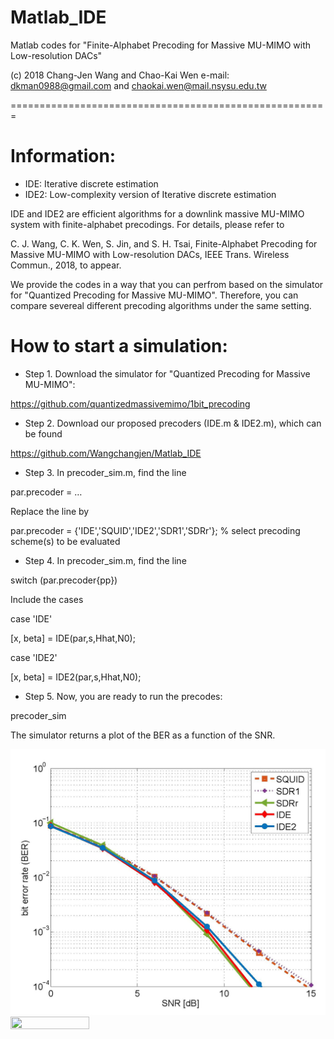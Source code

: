 # Matlab_IDE

Matlab codes for "Finite-Alphabet Precoding for Massive MU-MIMO with Low-resolution DACs"

(c) 2018 Chang-Jen Wang and Chao-Kai Wen e-mail: dkman0988@gmail.com and chaokai.wen@mail.nsysu.edu.tw

=======================================================

# Information:

- IDE: Iterative discrete estimation
- IDE2: Low-complexity version of Iterative discrete estimation

IDE and IDE2 are efficient algorithms for a downlink massive MU-MIMO system with finite-alphabet precodings. For details, please refer to 

C. J. Wang, C. K. Wen, S. Jin, and S. H. Tsai, Finite-Alphabet Precoding for Massive MU-MIMO with Low-resolution DACs, IEEE Trans. Wireless Commun., 2018, to appear.

We provide the codes in a way that you can perfrom based on the simulator for "Quantized Precoding for Massive MU-MIMO". Therefore, you can compare severeal different precoding algorithms under the same setting.


# How to start a simulation:

- Step 1. Download the simulator for "Quantized Precoding for Massive MU-MIMO":

https://github.com/quantizedmassivemimo/1bit_precoding

- Step 2. Download our proposed precoders (IDE.m & IDE2.m), which can be found

https://github.com/Wangchangjen/Matlab_IDE

- Step 3. In precoder_sim.m, find the line 

par.precoder = … 

Replace the line by

par.precoder = {'IDE','SQUID','IDE2','SDR1','SDRr'}; % select precoding scheme(s) to be evaluated

- Step 4. In precoder_sim.m, find the line

switch (par.precoder{pp}) 

Include the cases

case 'IDE'

[x, beta] = IDE(par,s,Hhat,N0);

case 'IDE2'

[x, beta] = IDE2(par,s,Hhat,N0);

- Step 5. Now, you are ready to run the precodes:

precoder_sim

The simulator returns a plot of the BER as a function of the SNR.

![image](https://github.com/Wangchangjen/Matlab_IDE/blob/master/Fig2.jpg)<img src="" width="50%" height="50%">

